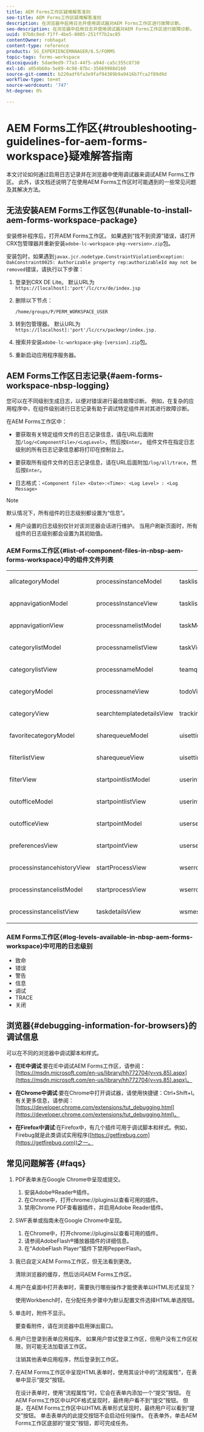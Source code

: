 ```yaml
---
title: AEM Forms工作区疑难解答准则
seo-title: AEM Forms工作区疑难解答准则
description: 在浏览器中启用日志并使用调试器对AEM Forms工作区进行故障诊断。
seo-description: 在浏览器中启用日志并使用调试器对AEM Forms工作区进行故障诊断。
uuid: 07b8c8ed-f1ff-4be5-8005-251ff7b2ac85
contentOwner: robhagat
content-type: reference
products: SG_EXPERIENCEMANAGER/6.5/FORMS
topic-tags: forms-workspace
discoiquuid: 5dae9ed9-77a3-44f5-a94d-ca5c355c8730
exl-id: a054b60a-5e89-4c98-87bc-35669988d160
source-git-commit: b220adf6fa3e9faf94389b9a9416b7fca2f89d9d
workflow-type: tm+mt
source-wordcount: '747'
ht-degree: 0%

---
```


# AEM Forms工作区{#troubleshooting-guidelines-for-aem-forms-workspace}疑难解答指南

本文讨论如何通过启用日志记录并在浏览器中使用调试器来调试AEM Forms工作区。 此外，该文档还说明了在使用AEM Forms工作区时可能遇到的一些常见问题及其解决方法。

## 无法安装AEM Forms工作区包{#unable-to-install-aem-forms-workspace-package}

安装修补程序后，打开AEM Forms工作区。 如果遇到“找不到资源”错误，请打开CRX包管理器并重新安装`adobe-lc-workspace-pkg-<version>.zip`包。

安装包时，如果遇到`javax.jcr.nodetype.ConstraintViolationException: OakConstraint0025: Authorizable property rep:authorizableId may not be removed`错误，请执行以下步骤：

1. 登录到CRX DE Lite。 默认URL为`https://[localhost]:'port'/lc/crx/de/index.jsp`
1. 删除以下节点：

   `/home/groups/P/PERM_WORKSPACE_USER`

1. 转到包管理器。 默认URL为`https://[localhost]:'port'/lc/crx/packmgr/index.jsp.`
1. 搜索并安装`adobe-lc-workspace-pkg-[version].zip`包。
1. 重新启动应用程序服务器。

## AEM Forms工作区日志记录{#aem-forms-workspace-nbsp-logging}

您可以在不同级别生成日志，以便对错误进行最佳故障诊断。 例如，在复杂的应用程序中，在组件级别进行日志记录有助于调试特定组件并对其进行故障诊断。

在AEM Forms工作区中：

* 要获取有关特定组件文件的日志记录信息，请在URL后面附加`/log/<ComponentFile>/<LogLevel>`，然后按`Enter`。 组件文件在指定日志级别的所有日志记录信息都将打印在控制台上。

* 要获取所有组件文件的日志记录信息，请在URL后面附加`/log/all/trace`，然后按`Enter`。

* 日志格式：`<Component file> <Date>:<Time>: <Log Level> : <Log Message>`

>[!NOTE]
>
>默认情况下，所有组件的日志级别都设置为“信息”。

* 用户设置的日志级别仅针对该浏览器会话进行维护。 当用户刷新页面时，所有组件的日志级别都会设置为其初始值。

### AEM Forms工作区{#list-of-component-files-in-nbsp-aem-forms-workspace}中的组件文件列表

<table>
 <tbody>
  <tr>
   <td><p>allcategoryModel</p> </td>
   <td><p>processinstanceModel</p> </td>
   <td><p>tasklistModel</p> </td>
  </tr>
  <tr>
   <td><p>appnavigationModel</p> </td>
   <td><p>processInstanceView</p> </td>
   <td><p>tasklistView</p> </td>
  </tr>
  <tr>
   <td><p>appnavigationView</p> </td>
   <td><p>processnamelistModel</p> </td>
   <td><p>taskModel</p> </td>
  </tr>
  <tr>
   <td><p>categorylistModel</p> </td>
   <td><p>processnamelistView</p> </td>
   <td><p>taskView</p> </td>
  </tr>
  <tr>
   <td><p>categorylistView</p> </td>
   <td><p>processnameModel</p> </td>
   <td><p>teamqueuesView</p> </td>
  </tr>
  <tr>
   <td><p>categoryModel</p> </td>
   <td><p>processnameView</p> </td>
   <td><p>todoView</p> </td>
  </tr>
  <tr>
   <td><p>categoryView</p> </td>
   <td><p>searchtemplatedetailsView</p> </td>
   <td><p>trackingView</p> </td>
  </tr>
  <tr>
   <td><p>favoritecategoryModel</p> </td>
   <td><p>sharequeueModel</p> </td>
   <td><p>uisettingsModel</p> </td>
  </tr>
  <tr>
   <td><p>filterlistView</p> </td>
   <td><p>sharequeueView</p> </td>
   <td><p>uisettingsView</p> </td>
  </tr>
  <tr>
   <td><p>filterView</p> </td>
   <td><p>startpointlistModel</p> </td>
   <td><p>userinfoModel</p> </td>
  </tr>
  <tr>
   <td><p>outofficeModel</p> </td>
   <td><p>startpointlistView</p> </td>
   <td><p>userinfoView</p> </td>
  </tr>
  <tr>
   <td><p>outofficeView</p> </td>
   <td><p>startpointModel</p> </td>
   <td><p>usersearchModel</p> </td>
  </tr>
  <tr>
   <td><p>preferencesView</p> </td>
   <td><p>startpointView</p> </td>
   <td><p>usersearchView</p> </td>
  </tr>
  <tr>
   <td><p>processinstancehistoryView</p> </td>
   <td><p>startProcessView</p> </td>
   <td><p>wserrorModel</p> </td>
  </tr>
  <tr>
   <td><p>processinstancelistModel</p> </td>
   <td><p>startprocessView</p> </td>
   <td><p>wserrorView</p> </td>
  </tr>
  <tr>
   <td><p>processinstancelistView</p> </td>
   <td><p>taskdetailsView</p> </td>
   <td><p>wsmessageView</p> </td>
  </tr>
 </tbody>
</table>

### AEM Forms工作区{#log-levels-available-in-nbsp-aem-forms-workspace}中可用的日志级别

* 致命
* 错误
* 警告
* 信息
* 调试
* TRACE
* 关闭

## 浏览器{#debugging-information-for-browsers}的调试信息

可以在不同的浏览器中调试脚本和样式。

* **在IE中调试**:要在IE中调试AEM Forms工作区，请参阅： [https://msdn.microsoft.com/en-us/library/hh772704(v=vs.85).aspx](https://msdn.microsoft.com/en-us/library/hh772704(v=vs.85).aspx)。

* **在Chrome中调试**:要在Chrome中打开调试器，请使用快捷键：Ctrl+Shift+I。有关更多信息，请参阅： [https://developer.chrome.com/extensions/tut_debugging.html](https://developer.chrome.com/extensions/tut_debugging.html)。

* **在Firefox中调试**:在Firefox中，有几个插件可用于调试脚本和样式。例如，Firebug就是此类调试实用程序([https://getfirebug.com](https://getfirebug.com))之一。

## 常见问题解答 {#faqs}

1. PDF表单未在Google Chrome中呈现或提交。

   1. 安装Adobe®Reader®插件。
   1. 在Chrome中，打开chrome://plugins以查看可用的插件。
   1. 禁用Chrome PDF查看器插件，并启用Adobe Reader插件。

1. SWF表单或指南未在Google Chrome中呈现。

   1. 在Chrome中，打开chrome://plugins以查看可用的插件。
   1. 请参阅AdobeFlash®播放器插件的详细信息。
   1. 在“AdobeFlash Player”插件下禁用PepperFlash。

1. 我已自定义AEM Forms工作区，但无法看到更改。

   清除浏览器的缓存，然后访问AEM Forms工作区。

1. 用户在桌面中打开表单时，需要执行哪些操作才能使表单以HTML形式呈现？

   使用Workbench时，在分配任务步骤中为默认配置文件选择HTML单选按钮。

1. 单击时，附件不显示。

   要查看附件，请在浏览器中启用弹出窗口。

1. 用户已登录到表单应用程序。 如果用户尝试登录工作区，但用户没有工作区权限，则可能无法加载该工作区。

   注销其他表单应用程序，然后登录到工作区。

1. 在AEM Forms工作区中呈现HTML表单时，使用其设计中的“流程属性”，在表单中显示“提交”按钮。

   在设计表单时，使用“流程属性”时，它会在表单内添加一个“提交”按钮。 在AEM Forms工作区中以PDF格式呈现时，最终用户看不到“提交”按钮。 但是，在AEM Forms工作区中以HTML表单形式呈现时，最终用户可以看到“提交”按钮。 单击表单内的此提交按钮不会启动任何操作。 在表单外，单击AEM Forms工作区底部的“提交”按钮，即可完成任务。

